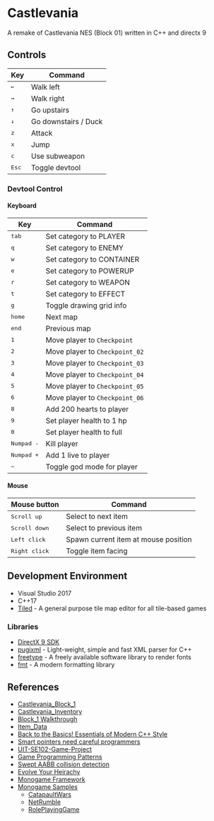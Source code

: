# Castlevania

A remake of Castlevania NES (Block 01) written in C++ and directx 9

## Controls

| Key            | Command              |
|----------------|----------------------|
| <kbd>←</kbd>   | Walk left            |
| <kbd>→</kbd>   | Walk right           |
| <kbd>↑</kbd>   | Go upstairs          |
| <kbd>↓</kbd>   | Go downstairs / Duck |
| <kbd>z</kbd>   | Attack               |
| <kbd>x</kbd>   | Jump                 |
| <kbd>c</kbd>   | Use subweapon        |
| <kbd>Esc</kbd> | Toggle devtool       |

### Devtool Control

#### Keyboard

| Key                 | Command                        |
|---------------------|--------------------------------|
| <kbd>tab</kbd>      | Set category to PLAYER         |
| <kbd>q</kbd>        | Set category to ENEMY          |
| <kbd>w</kbd>        | Set category to CONTAINER      |
| <kbd>e</kbd>        | Set category to POWERUP        |
| <kbd>r</kbd>        | Set category to WEAPON         |
| <kbd>t</kbd>        | Set category to EFFECT         |
| <kbd>g</kbd>        | Toggle drawing grid info       |
| <kbd>home</kbd>     | Next map                       |
| <kbd>end</kbd>      | Previous map                   |
| <kbd>1</kbd>        | Move player to `Checkpoint`    |
| <kbd>2</kbd>        | Move player to `Checkpoint_02` |
| <kbd>3</kbd>        | Move player to `Checkpoint_03` |
| <kbd>4</kbd>        | Move player to `Checkpoint_04` |
| <kbd>5</kbd>        | Move player to `Checkpoint_05` |
| <kbd>6</kbd>        | Move player to `Checkpoint_06` |
| <kbd>8</kbd>        | Add 200 hearts to player       |
| <kbd>9</kbd>        | Set player health to 1 hp      |
| <kbd>0</kbd>        | Set player health to full      |
| <kbd>Numpad -</kbd> | Kill player                    |
| <kbd>Numpad +</kbd> | Add 1 live to player           |
| <kbd>~</kbd>        | Toggle god mode for player     |

#### Mouse

| Mouse button           | Command                              |
|------------------------|--------------------------------------|
| <kbd>Scroll up</kbd>   | Select to next item                  |
| <kbd>Scroll down</kbd> | Select to previous item              |
| <kbd>Left click</kbd>  | Spawn current item at mouse position |
| <kbd>Right click</kbd> | Toggle item facing                   |

## Development Environment

-  Visual Studio 2017
-  C++17
-  [Tiled] - A general purpose tile map editor for all tile-based games

### Libraries

-  [DirectX 9 SDK]
-  [pugixml] - Light-weight, simple and fast XML parser for C++
-  [freetype] - A freely available software library to render fonts
-  [fmt] - A modern formatting library

[sample project]: https://github.com/dungdna2000/gamedev-intro-tutorials/

## References
-  [Castlevania_Block_1]
-  [Castlevania_Inventory]
-  [Block_1 Walkthrough]
-  [Item_Data]
-  [Back to the Basics! Essentials of Modern C++ Style]
-  [Smart pointers need careful programmers]
-  [UIT-SE102-Game-Project ]
-  [Game Programming Patterns]
-  [Swept AABB collision detection]
-  [Evolve Your Heirachy]
-  [Monogame Framework]
-  [Monogame Samples]
   -  [CatapaultWars]
   -  [NetRumble]
   -  [RolePlayingGame]

[native event]: https://msdn.microsoft.com/en-us/library/ee2k0a7d.aspx
[Tiled]: https://www.mapeditor.org/

[Castlevania_Block_1]: http://castlevania.wikia.com/wiki/Castlevania_Block_1
[Castlevania_Inventory]: http://castlevania.wikia.com/wiki/Castlevania_Inventory
[Block_1 Walkthrough]: http://castlevania.wikia.com/wiki/Walkthrough:Castlevania/Block_1
[Item_Data]: http://castlevania.wikia.com/wiki/Vampire_Killer_(whip)/Item_Data

[back to the basics! essentials of modern c++ style]: https://github.com/CppCon/CppCon2014/blob/master/Presentations/Back%20to%20the%20Basics!%20Essentials%20of%20Modern%20C%2B%2B%20Style/Back%20to%20the%20Basics!%20Essentials%20of%20Modern%20C%2B%2B%20Style%20-%20Herb%20Sutter%20-%20CppCon%202014.pdf
[smart pointers need careful programmers]: https://yatb.giacomodrago.com/en/post/11/cpp11-smart-pointers-need-careful-programmers.html
[uit-se102-game-project ]: https://github.com/danhph/UIT-SE102-Game-Project
[game programming patterns]: http://gameprogrammingpatterns.com/contents.html
[Swept AABB collision detection]: https://luuthevinh.me/2016/11/xet-va-xu-ly-va-cham-bang-swept-aabb
[evolve your heirachy]: http://cowboyprogramming.com/2007/01/05/evolve-your-heirachy/
[monogame framework]: https://github.com/MonoGame/MonoGame
[monogame samples]: https://github.com/CartBlanche/MonoGame-Samples
[catapaultwars]: https://github.com/CartBlanche/MonoGame-Samples/tree/master/CatapaultWars
[netrumble]: https://github.com/CartBlanche/MonoGame-Samples/tree/master/NetRumble
[roleplayinggame]: https://github.com/CartBlanche/MonoGame-Samples/tree/master/RolePlayingGame
[directx 9 sdk]: https://www.microsoft.com/en-us/download/details.aspx?id=6812
[pugixml]: https://github.com/zeux/pugixml/
[freetype]: https://github.com/ubawurinna/freetype-windows-binaries
[fmt]: https://github.com/fmtlib/fmt
[create smart pointer from raw pointer]: https://stackoverflow.com/questions/4665266/creating-shared-ptr-from-raw-pointer
[seperate animation and physical bounding box]: http://community.monogame.net/t/examples-of-good-adaptive-code-for-animated-sprites/9569
